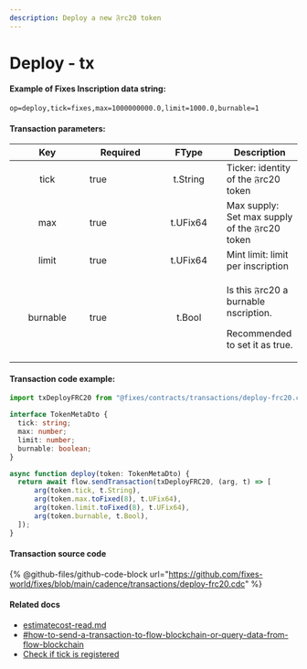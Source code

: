```yaml
---
description: Deploy a new 𝔉rc20 token
---
```


# Deploy - tx

#### Example of Fixes Inscription data string:

```
op=deploy,tick=fixes,max=1000000000.0,limit=1000.0,burnable=1
```

#### Transaction parameters:

<table><thead><tr><th width="116" align="center">Key</th><th width="108" data-type="checkbox">Required</th><th width="100" align="center">FType</th><th>Description</th></tr></thead><tbody><tr><td align="center">tick</td><td>true</td><td align="center">t.String</td><td>Ticker: identity of the 𝔉rc20 token</td></tr><tr><td align="center">max</td><td>true</td><td align="center">t.UFix64</td><td>Max supply: Set max supply of the 𝔉rc20 token</td></tr><tr><td align="center">limit</td><td>true</td><td align="center">t.UFix64</td><td>Mint limit: limit per inscription</td></tr><tr><td align="center">burnable</td><td>true</td><td align="center">t.Bool</td><td><p>Is this 𝔉rc20 a burnable nscription.</p><p>Recommended to set it as true.</p></td></tr></tbody></table>

#### Transaction code example:

```typescript
import txDeployFRC20 from "@fixes/contracts/transactions/deploy-frc20.cdc?raw";

interface TokenMetaDto {
  tick: string;
  max: number;
  limit: number;
  burnable: boolean;
}

async function deploy(token: TokenMetaDto) {
  return await flow.sendTransaction(txDeployFRC20, (arg, t) => [
      arg(token.tick, t.String),
      arg(token.max.toFixed(8), t.UFix64),
      arg(token.limit.toFixed(8), t.UFix64),
      arg(token.burnable, t.Bool),
  ]);
}
```

#### Transaction source code

{% @github-files/github-code-block url="https://github.com/fixes-world/fixes/blob/main/cadence/transactions/deploy-frc20.cdc" %}

#### Related docs

* [estimatecost-read.md](../fixes-inscription/estimatecost-read.md "mention")
* [#how-to-send-a-transaction-to-flow-blockchain-or-query-data-from-flow-blockchain](../#how-to-send-a-transaction-to-flow-blockchain-or-query-data-from-flow-blockchain "mention")
* [Check if tick is registered](https://github.com/fixes-world/fixes/blob/main/cadence/scripts/has-tick-registered.cdc)
